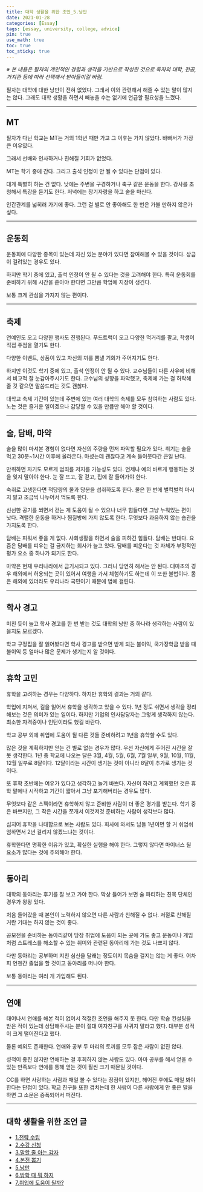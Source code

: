 ```yaml
---
title: 대학 생활을 위한 조언_5.낭만
date: 2021-01-28
categories: [Essay]
tags: [essay, university, college, advice]
pin: true
use_math: true
toc: true
toc_sticky: true
---
```


_※ 본 내용은 필자의 개인적인 경험과 생각을 기반으로 작성한 것으로 독자의 대학, 전공, 가치관 등에 따라 선택해서 받아들이길 바람._  

필자는 대학에 대한 낭만이 전혀 없었다. 그래서 이와 관련해서 해줄 수 있는 말이 많지는 않다. 그래도 대학 생활을 하면서 빼놓을 수는 없기에 언급할 필요성을 느꼈다.

***

## __MT__

필자가 다닌 학교는 MT는 거의 1학년 때만 가고 그 이후는 가지 않았다. 바빠서가 가장 큰 이유였다.

그래서 선배와 인사하거나 친해질 기회가 없었다.

MT는 학기 중에 간다. 그리고 출석 인정이 안 될 수 있다는 단점이 있다.

대게 특별히 하는 건 없다. 낮에는 주변을 구경하거나 축구 같은 운동을 한다. 강사를 초청해서 특강을 듣기도 한다. 저녁에는 장기자랑을 하고 술을 마신다.

인간관계를 넓히러 가기에 좋다. 그런 걸 별로 안 좋아해도 한 번은 가볼 만하지 않은가 싶다.

***

## __운동회__

운동회에 다양한 종목이 있는데 자신 있는 분야가 있다면 참여해볼 수 있을 것이다. 상금이 걸려있는 경우도 있다.

하지만 학기 중에 있고, 출석 인정이 안 될 수 있다는 것을 고려해야 한다. 특히 운동회를 준비하기 위해 시간을 쏟아야 한다면 그만큼 학업에 지장이 생긴다.

보통 크게 관심을 가지지 않는 편이다.

***

## __축제__

연예인도 오고 다양한 행사도 진행된다. 푸드트럭이 오고 다양한 먹거리를 팔고, 학생이 직접 주점을 열기도 한다.

다양한 이벤트, 상품이 있고 자신의 끼를 뽐낼 기회가 주어지기도 한다.

하지만 이것도 학기 중에 있고, 출석 인정이 안 될 수 있다. 교수님들이 다른 사유에 비해서 비교적 잘 눈감아주시기도 한다. 교수님의 성향을 파악했고, 축제에 가는 걸 허락해 줄 것 같으면 말씀드리는 것도 괜찮다.

대학교 축제 기간이 있는데 주변에 있는 여러 대학의 축제를 모두 참여하는 사람도 있다. 노는 것은 즐거운 일이겠으나 감당할 수 있을 만큼만 해야 할 것이다.

***

## __술, 담배, 마약__

술을 많이 마셔본 경험이 없다면 자신의 주량을 먼저 파악할 필요가 있다. 취기는 술을 먹고 30분~1시간 이후에 올라온다. 마셨는데 괜찮다고 계속 들이붓다간 큰일 난다.

만취하면 자기도 모르게 범죄를 저지를 가능성도 있다. 언제나 예의 바르게 행동하는 것을 잊지 말아야 한다. 눈 잘 뜨고, 잘 걷고, 집에 잘 들어가야 한다.

숙취로 고생한다면 적당량의 물과 당분을 섭취하도록 한다. 물은 한 번에 벌컥벌컥 마시지 말고 조금씩 나누어서 먹도록 한다.

신선한 공기를 쐬면서 걷는 게 도움이 될 수 있으나 너무 힘들다면 그냥 누워있는 편이 낫다. 격렬한 운동을 하거나 찜질방에 가지 않도록 한다. 무엇보다 과음하지 않는 습관을 가지도록 한다.

담배는 피워서 좋을 게 없다. 사회생활을 하면서 술을 피하긴 힘들다. 담배는 반대다. 요즘은 담배를 피우는 걸 금지하는 회사가 늘고 있다. 담배를 피운다는 것 자체가 부정적인 평가 요소 중 하나가 되기도 한다.

마약은 현재 우리나라에서 금기시되고 있다. 그러니 당연히 해서는 안 된다. 대마초의 경우 해외에서 허용되는 곳이 있어서 여행을 가서 체험하기도 하는데 이 또한 불법이다. 몸은 해외에 있더라도 우리나라 국민이기 때문에 법에 걸린다.

***

## __학사 경고__

미친 듯이 놀고 학사 경고를 한 번 받는 것도 대학의 낭만
중 하나라 생각하는 사람이 있을지도 모르겠다.

학교 규정집을 잘 읽어봤다면 학사 경고를 받으면 받게 되는 불이익, 국가장학금 받을 때 불이익 등 얼마나 많은 문제가 생기는지 알 것이다.

***

## __휴학 고민__

휴학을 고려하는 경우는 다양하다. 하지만 휴학의 결과는 거의 같다.

학업에 지쳐서, 길을 잃어서 휴학을 생각하고 있을 수 있다. 1년 정도 쉬면서 생각을 정리해보는 것은 의미가 있는 일이다. 하지만 기업의 인사담당자는 그렇게 생각하지 않는다. 최소한 자격증이나 인턴이라도 했길 바란다.

학교 공부 외에 취업에 도움이 될 다른 것들 준비하려고 1년을 휴학할 수도 있다.

많은 것을 계획하지만 얻는 건 별로 없는 경우가 많다. 우선 자신에게 주어진 시간을 잘 못 생각한다. 1년 중 학교에 나오는 달은 3월, 4월, 5월, 6월, 7월 일부, 9월, 10월, 11월, 12월 일부로 8달이다. 12달이라는 시간이 생기는 것이 아니라 8달이 추가로 생기는 것이다.

또 휴학 초반에는 여유가 있다고 생각하고 놀기 바쁘다. 자신이 하려고 계획했던 것은 휴학 말에나 시작하고 기간이 짧아서 그냥 포기해버리는 경우도 많다.

무엇보다 같은 스펙이라면 휴학하지 않고 준비한 사람이 더 좋은 평가를 받는다. 학기 중은 바쁘지만, 그 작은 시간을 쪼개서 이것저것 준비하는 사람이 생각보다 많다.

심지어 휴학을 나태함으로 보는 사람도 있다. 회사에 와서도 남들 1년이면 할 거 쉬엄쉬엄하면서 2년 걸리지 않겠느냐는 것이다.

휴학한다면 명확한 이유가 있고, 확실한 실행을 해야 한다. 그렇지 않다면 마이너스 될 요소가 많다는 것에 주의해야 한다.

***

## __동아리__

대학의 동아리는 후기를 잘 보고 가야 한다. 막상 들어가 보면 술 파티하는 친목 단체인 경우가 왕왕 있다.

처음 들어갔을 때 본인이 노력하지 않으면 다른 사람과 친해질 수 없다. 저절로 친해질 거란 기대는 하지 않는 것이 좋다.

공모전을 준비하는 동아리같이 당장 취업에 도움이 되는 곳에 가도 좋고 운동이나 게임처럼 스트레스를 해소할 수 있는 취미와 관련된 동아리에 가는 것도 나쁘지 않다.

다만 동아리는 공부하며 지친 심신을 달래는 정도이지 목숨을 걸지는 않는 게 좋다. 어차피 언젠간 졸업을 할 것이고 동아리를 떠나야 한다.

보통 동아리는 여러 개 가입해도 된다.
***

## __연애__

태어나서 연애를 해본 적이 없어서 적절한 조언을 해주지 못 한다. 다만 학습 컨설팅을 받은 적이 있는데 상담해주시는 분이 절대 여자친구를 사귀지 말라고 했다. 대부분 성적이 크게 떨어진다고 했다.

물론 예외도 존재한다. 연애와 공부 두 마리의 토끼를 모두 잡은 사람이 없진 않다.

성적이 좋진 않지만 연애하는 걸 후회하지 않는 사람도 있다. 아마 공부를 해서 얻을 수 있는 만족보다 연애를 통해 얻는 것이 훨씬 크기 때문일 것이다.

CC를 하면 사랑하는 사람과 매일 볼 수 있다는 장점이 있지만, 헤어진 후에도 매일 봐야 한다는 단점이 있다. 학교 친구들 또한 겹치는데 한 사람이 다른 사람에게 안 좋은 말을 하면 그 소문은 증폭되어서 퍼진다.

***

## __대학 생활을 위한 조언 글__

- [1.전략 수립](https://chalgx.github.io/essay/AdviceforUniversity1)
- [2.수강 신청](https://chalgx.github.io/essay/AdviceforUniversity2)
- [3.말할 줄 아는 감자](https://chalgx.github.io/essay/AdviceforUniversity3)
- [4.본전 뽑기](https://chalgx.github.io/essay/AdviceforUniversity4)
- [5.낭만](https://chalgx.github.io/essay/AdviceforUniversity5)
- [6.방학 때 뭐 하지](https://chalgx.github.io/essay/AdviceforUniversity6)
- [7.취업에 도움이 될까?](https://chalgx.github.io/essay/AdviceforUniversity7)
